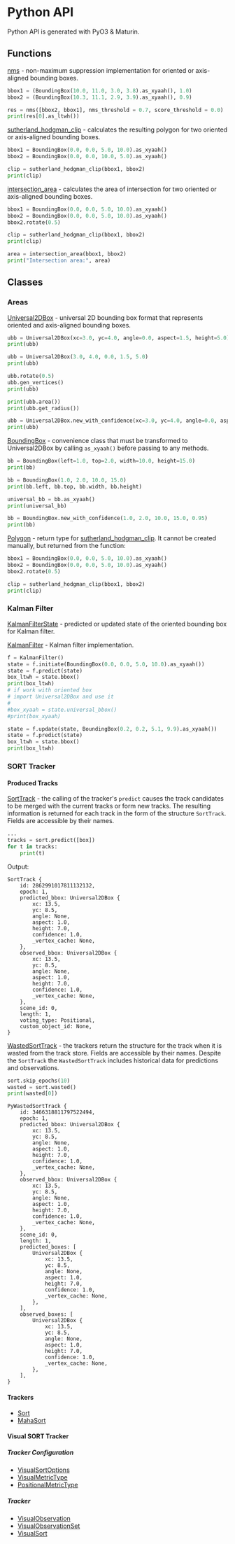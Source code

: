 # Python API

Python API is generated with PyO3 & Maturin.

## Functions
[nms](https://docs.rs/similari/0.22.0/similari/utils/nms/nms_py/fn.nms_py.html) - non-maximum suppression implementation for oriented or axis-aligned bounding boxes.

```python
bbox1 = (BoundingBox(10.0, 11.0, 3.0, 3.8).as_xyaah(), 1.0)
bbox2 = (BoundingBox(10.3, 11.1, 2.9, 3.9).as_xyaah(), 0.9)

res = nms([bbox2, bbox1], nms_threshold = 0.7, score_threshold = 0.0)
print(res[0].as_ltwh())
```

[sutherland_hodgman_clip](https://docs.rs/similari/0.22.0/similari/utils/clipping/clipping_py/fn.sutherland_hodgman_clip_py.html) - calculates the resulting polygon for two oriented or axis-aligned bounding boxes.

```python
bbox1 = BoundingBox(0.0, 0.0, 5.0, 10.0).as_xyaah()
bbox2 = BoundingBox(0.0, 0.0, 10.0, 5.0).as_xyaah()

clip = sutherland_hodgman_clip(bbox1, bbox2)
print(clip)
```

[intersection_area](https://docs.rs/similari/0.22.0/similari/utils/clipping/clipping_py/fn.intersection_area_py.html) - calculates the area of intersection for two oriented or axis-aligned bounding boxes.

```python
bbox1 = BoundingBox(0.0, 0.0, 5.0, 10.0).as_xyaah()
bbox2 = BoundingBox(0.0, 0.0, 5.0, 10.0).as_xyaah()
bbox2.rotate(0.5)

clip = sutherland_hodgman_clip(bbox1, bbox2)
print(clip)

area = intersection_area(bbox1, bbox2)
print("Intersection area:", area)
```

## Classes

### Areas

[Universal2DBox](https://docs.rs/similari/0.22.0/similari/utils/bbox/struct.Universal2DBox.html) - universal 2D bounding 
box format that represents oriented and axis-aligned bounding boxes.

```python
ubb = Universal2DBox(xc=3.0, yc=4.0, angle=0.0, aspect=1.5, height=5.0)
print(ubb)

ubb = Universal2DBox(3.0, 4.0, 0.0, 1.5, 5.0)
print(ubb)

ubb.rotate(0.5)
ubb.gen_vertices()
print(ubb)

print(ubb.area())
print(ubb.get_radius())

ubb = Universal2DBox.new_with_confidence(xc=3.0, yc=4.0, angle=0.0, aspect=1.5, height=5.0, confidence=0.85)
print(ubb)
```

[BoundingBox](https://docs.rs/similari/0.22.0/similari/utils/bbox/struct.BoundingBox.html) - convenience class that must 
be transformed to Universal2DBox by calling `as_xyaah()` before passing to any methods.

```python
bb = BoundingBox(left=1.0, top=2.0, width=10.0, height=15.0)
print(bb)

bb = BoundingBox(1.0, 2.0, 10.0, 15.0)
print(bb.left, bb.top, bb.width, bb.height)

universal_bb = bb.as_xyaah()
print(universal_bb)

bb = BoundingBox.new_with_confidence(1.0, 2.0, 10.0, 15.0, 0.95)
print(bb)
```

[Polygon](https://docs.rs/similari/0.22.0/similari/utils/clipping/clipping_py/struct.PyPolygon.html) - return type 
for [sutherland_hodgman_clip](https://docs.rs/similari/0.22.0/similari/utils/clipping/clipping_py/fn.sutherland_hodgman_clip_py.html). 
It cannot be created manually, but returned from the function:

```python
bbox1 = BoundingBox(0.0, 0.0, 5.0, 10.0).as_xyaah()
bbox2 = BoundingBox(0.0, 0.0, 5.0, 10.0).as_xyaah()
bbox2.rotate(0.5)

clip = sutherland_hodgman_clip(bbox1, bbox2)
print(clip)
```

### Kalman Filter

[KalmanFilterState](https://docs.rs/similari/0.21.2/similari/utils/kalman/kalman_py/struct.PyKalmanFilterState.html) - predicted or updated 
state of the oriented bounding box for Kalman filter.

[KalmanFilter](https://docs.rs/similari/0.21.2/similari/utils/kalman/kalman_py/struct.PyKalmanFilter.html) - Kalman filter implementation.

```python
f = KalmanFilter()
state = f.initiate(BoundingBox(0.0, 0.0, 5.0, 10.0).as_xyaah())
state = f.predict(state)
box_ltwh = state.bbox()
print(box_ltwh)
# if work with oriented box
# import Universal2DBox and use it
#
#box_xyaah = state.universal_bbox()
#print(box_xyaah)

state = f.update(state, BoundingBox(0.2, 0.2, 5.1, 9.9).as_xyaah())
state = f.predict(state)
box_ltwh = state.bbox()
print(box_ltwh)
```

### SORT Tracker

#### Produced Tracks

[SortTrack](https://docs.rs/similari/0.22.0/similari/trackers/sort/struct.SortTrack.html) - the calling of the tracker's
`predict` causes the track candidates to be merged with the current tracks or form new tracks. The resulting information 
is returned for each track in the form of the structure `SortTrack`. Fields are accessible by their names.

```python
...
tracks = sort.predict([box])
for t in tracks:
    print(t)
```

Output:

```
SortTrack {
    id: 2862991017811132132,
    epoch: 1,
    predicted_bbox: Universal2DBox {
        xc: 13.5,
        yc: 8.5,
        angle: None,
        aspect: 1.0,
        height: 7.0,
        confidence: 1.0,
        _vertex_cache: None,
    },
    observed_bbox: Universal2DBox {
        xc: 13.5,
        yc: 8.5,
        angle: None,
        aspect: 1.0,
        height: 7.0,
        confidence: 1.0,
        _vertex_cache: None,
    },
    scene_id: 0,
    length: 1,
    voting_type: Positional,
    custom_object_id: None,
}
```

[WastedSortTrack](https://docs.rs/similari/0.22.0/similari/trackers/sort/struct.PyWastedSortTrack.html) - the trackers 
return the structure for the track when it is wasted from the track store. Fields are accessible by their names. Despite
the `SortTrack` the `WastedSortTrack` includes historical data for predictions and observations.

```python
sort.skip_epochs(10)
wasted = sort.wasted()
print(wasted[0])
```

```
PyWastedSortTrack {
    id: 3466318811797522494,
    epoch: 1,
    predicted_bbox: Universal2DBox {
        xc: 13.5,
        yc: 8.5,
        angle: None,
        aspect: 1.0,
        height: 7.0,
        confidence: 1.0,
        _vertex_cache: None,
    },
    observed_bbox: Universal2DBox {
        xc: 13.5,
        yc: 8.5,
        angle: None,
        aspect: 1.0,
        height: 7.0,
        confidence: 1.0,
        _vertex_cache: None,
    },
    scene_id: 0,
    length: 1,
    predicted_boxes: [
        Universal2DBox {
            xc: 13.5,
            yc: 8.5,
            angle: None,
            aspect: 1.0,
            height: 7.0,
            confidence: 1.0,
            _vertex_cache: None,
        },
    ],
    observed_boxes: [
        Universal2DBox {
            xc: 13.5,
            yc: 8.5,
            angle: None,
            aspect: 1.0,
            height: 7.0,
            confidence: 1.0,
            _vertex_cache: None,
        },
    ],
}
```

#### Trackers

* [Sort](https://docs.rs/similari/0.21.8/similari/trackers/sort/simple_api/struct.Sort.html)
* [MahaSort](https://docs.rs/similari/0.21.8/similari/trackers/sort/simple_maha/struct.MahaSort.html)

#### Visual SORT Tracker

##### Tracker Configuration

* [VisualSortOptions](https://docs.rs/similari/0.22.0/similari/trackers/visual/simple_visual/options/struct.VisualSortOptions.html)
* [VisualMetricType](https://docs.rs/similari/0.22.0/similari/trackers/visual/metric/struct.PyVisualMetricType.html)
* [PositionalMetricType](https://docs.rs/similari/0.22.0/similari/trackers/visual/metric/struct.PyPositionalMetricType.html)

##### Tracker

* [VisualObservation](https://docs.rs/similari/0.22.0/similari/trackers/visual/simple_visual/simple_visual_py/struct.PyVisualObservation.html)
* [VisualObservationSet](https://docs.rs/similari/0.22.0/similari/trackers/visual/simple_visual/simple_visual_py/struct.PyVisualObservationSet.html)
* [VisualSort](https://docs.rs/similari/0.21.2/similari/trackers/visual/simple_visual/struct.VisualSort.html)


